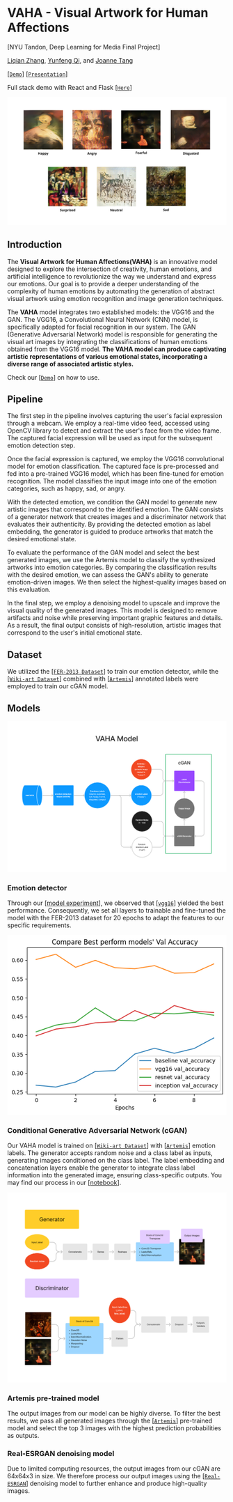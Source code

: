 # VAHA - Visual Artwork for Human Affections
 
[NYU Tandon, Deep Learning for Media Final Project]

[Liqian Zhang](https://github.com/zxxwxyyy), [Yunfeng Qi](https://github.com/fysta), and [Joanne Tang](https://github.com/Joannetang07)

[[`Demo`](https://colab.research.google.com/drive/1xNkJF6oxaU_dMSq51RtL7SLM2lHjvKBl?usp=sharing)]
[[`Presentation`](https://docs.google.com/presentation/d/1ZYf7WW_uSSE5V4EUYXyrYrDDmwPbSk9NadjnbihCkDs/edit?usp=sharing)]

Full stack demo with React and Flask [[`Here`](https://github.com/zxxwxyyy/Dynamic-Web-Fall23/tree/main/final-redux-updated)]

![t2i](assets/final_results.png)


## **Introduction**

The **Visual Artwork for Human Affections(VAHA)** is an innovative model designed to explore the intersection of creativity, human emotions, and artificial intelligence to revolutionize the way we understand and express our emotions. Our goal is to provide a deeper understanding of the complexity of human emotions by automating the generation of abstract visual artwork using emotion recognition and image generation techniques.

The **VAHA** model integrates two established models: the VGG16 and the GAN. The VGG16, a Convolutional Neural Network (CNN) model, is specifically adapted for facial recognition in our system. The GAN (Generative Adversarial Network) model is responsible for generating the visual art images by integrating the classifications of human emotions obtained from the VGG16 model. **The VAHA model can produce captivating artistic representations of various emotional states, incorporating a diverse range of associated artistic styles.**

Check our [[`Demo`](https://colab.research.google.com/drive/1xNkJF6oxaU_dMSq51RtL7SLM2lHjvKBl?usp=sharing)] on how to use. 

## **Pipeline** 

The first step in the pipeline involves capturing the user's facial expression through a webcam. We employ a real-time video feed, accessed using OpenCV library to detect and extract the user's face from the video frame. The captured facial expression will be used as input for the subsequent emotion detection step.

Once the facial expression is captured, we employ the VGG16 convolutional model for emotion classification. The captured face is pre-processed and fed into a pre-trained VGG16 model, which has been fine-tuned for emotion recognition. The model classifies the input image into one of the emotion categories, such as happy, sad, or angry.

With the detected emotion, we condition the GAN model to generate new artistic images that correspond to the identified emotion. The GAN consists of a generator network that creates images and a discriminator network that evaluates their authenticity. By providing the detected emotion as label embedding, the generator is guided to produce artworks that match the desired emotional state.

To evaluate the performance of the GAN model and select the best generated images, we use the Artemis model to classify the synthesized artworks into emotion categories. By comparing the classification results with the desired emotion, we can assess the GAN's ability to generate emotion-driven images. We then select the highest-quality images based on this evaluation.

In the final step, we employ a denoising model to upscale and improve the visual quality of the generated images. This model is designed to remove artifacts and noise while preserving important graphic features and details. As a result, the final output consists of high-resolution, artistic images that correspond to the user's initial emotional state.


## **Dataset**

We utilized the [[`FER-2013 Dataset`](https://www.kaggle.com/datasets/ananthu017/emotion-detection-fer?select=train)] to train our emotion detector, while the [[`Wiki-art Dataset`](https://www.kaggle.com/datasets/steubk/wikiart)] combined with [[`Artemis`](https://www.artemisdataset.org/)] annotated labels were employed to train our cGAN model.

## **Models** 
![d2i](assets/vaha_diagram.png)

### Emotion detector 

Through our [[model experiment](https://github.com/zxxwxyyy/VAHA/blob/main/Notebooks/(Part1)VAHA_emotion_detect_model_experiment.ipynb)], we observed that [[`vgg16`](https://keras.io/api/applications/vgg/)] yielded the best performance. Consequently, we set all layers to trainable and fine-tuned the model with the FER-2013 dataset for 20 epochs to adapt the features to our specific requirements. 

![d2i](assets/model_compare.png)


### Conditional Generative Adversarial Network (cGAN)

Our VAHA model is trained on [[`Wiki-art Dataset`](https://www.kaggle.com/datasets/steubk/wikiart)] with [[`Artemis`](https://www.artemisdataset.org/)] emotion labels. The generator accepts random noise and a class label as inputs, generating images conditioned on the class label. The label embedding and concatenation layers enable the generator to integrate class label information into the generated image, ensuring class-specific outputs. You may find our process in our [[notebook](https://github.com/zxxwxyyy/VAHA/blob/main/Notebooks/(Part3)VAHA_cGAN_experiment.ipynb)].


![d2i](assets/cgan_diagram_2.png)

### Artemis pre-trained model

The output images from our model can be highly diverse. To filter the best results, we pass all generated images through the [[`Artemis`](https://github.com/optas/artemis)] pre-trained model and select the top 3 images with the highest prediction probabilities as outputs.

### Real-ESRGAN denoising model 

Due to limited computing resources, the output images from our cGAN are 64x64x3 in size. We therefore process our output images using the [[`Real-ESRGAN`](https://github.com/xinntao/Real-ESRGAN)] denoising model to further enhance and produce high-quality images.
